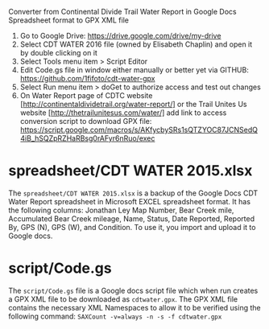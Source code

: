 Converter from Continental Divide Trail Water Report in Google Docs Spreadsheet format to GPX XML file 

1. Go to Google Drive: https://drive.google.com/drive/my-drive
2. Select CDT WATER 2016 file (owned by Elisabeth Chaplin) and open it by double clicking on it
3. Select Tools menu item > Script Editor
4. Edit Code.gs file in window either manually or better yet via GITHUB: https://github.com/1fifoto/cdt-water-gpx
5. Select Run menu item > doGet to authorize access and test out changes
6. On Water Report page of CDTC website [http://continentaldividetrail.org/water-report/] or 
the Trail Unites Us website [http://thetrailunitesus.com/water/] 
add link to access conversion script to download GPX file: https://script.google.com/macros/s/AKfycbySRs1sQTZYOC87JCNSedQ4iB_hSQZpRZHaRBsg0rAFyr6nRuo/exec

spreadsheet/CDT WATER 2015.xlsx
===============================
The `spreadsheet/CDT WATER 2015.xlsx` is a backup of the Google Docs CDT Water
Report spreadsheet in Microsoft EXCEL spreadsheet format. It has the following
columns: Jonathan Ley Map Number, Bear Creek mile, Accumulated Bear Creek
mileage, Name, Status, Date Reported, Reported By, GPS (N), GPS (W), and
Condition. To use it, you import and upload it to Google docs. 

script/Code.gs
==============
The `script/Code.gs` file is a Google docs script file which when run creates a
GPX XML file to be downloaded as `cdtwater.gpx`. The GPX XML file contains
the necessary XML Namespaces to allow it to be verified using the following
command: `SAXCount -v=always -n -s -f cdtwater.gpx`

